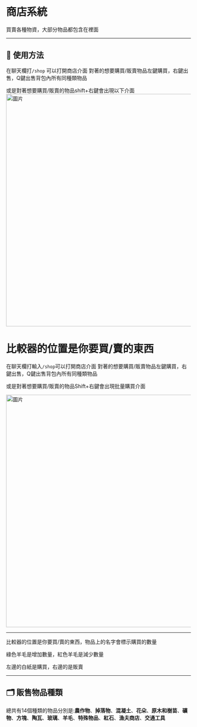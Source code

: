 # 商店系統
買賣各種物資，大部分物品都包含在裡面

---

## 📃 使用方法

在聊天欄打`/shop` 可以打開商店介面
對著的想要購買/販賣物品左鍵購買，右鍵出售，Q鍵出售背包內所有同種類物品 

或是對著想要購買/販賣的物品shift+右鍵會出現以下介面<img width="862" height="633" alt="圖片" src="https://github.com/user-attachments/assets/662a748f-cd78-466b-bce0-104576b370af" />

比較器的位置是你要買/賣的東西
=======
在聊天欄打輸入`/shop`可以打開商店介面
對著的想要購買/販賣物品左鍵購買，右鍵出售，Q鍵出售背包內所有同種類物品 

或是對著想要購買/販賣的物品Shift+右鍵會出現批量購買介面

<img width="862" height="633" alt="圖片" src="https://github.com/user-attachments/assets/662a748f-cd78-466b-bce0-104576b370af" />

___

比較器的位置是你要買/賣的東西，物品上的名字會標示購買的數量

綠色羊毛是增加數量，紅色羊毛是減少數量

左邊的白紙是購買，右邊的是販賣

---

## 🗂 販售物品種類
 總共有14個種類的物品分別是:**農作物**、**掉落物**、**混凝土**、**花朵**、**原木和樹苗**、**礦物**、**方塊**、**陶瓦**、**玻璃**、**羊毛**、**特殊物品**、**紅石**、**漁夫商店**、**交通工具**

